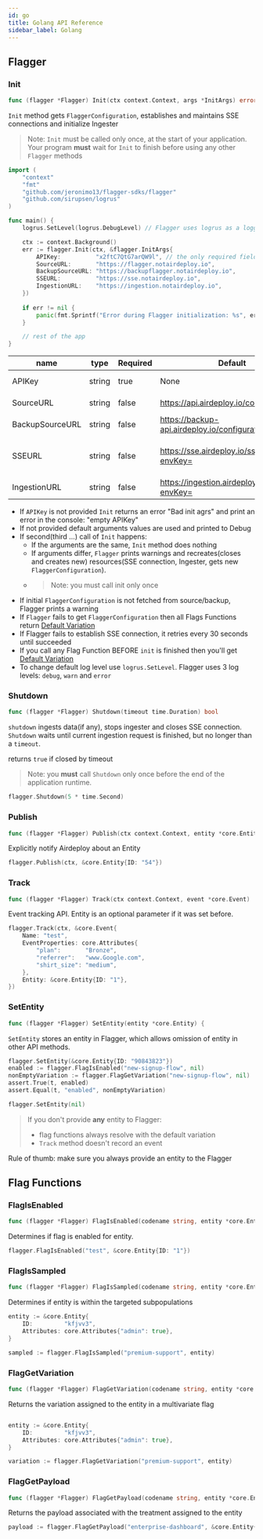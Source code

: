 ```yaml
---
id: go
title: Golang API Reference
sidebar_label: Golang
---
```


## Flagger
### Init

```go
func (flagger *Flagger) Init(ctx context.Context, args *InitArgs) error
```

`Init` method gets `FlaggerConfiguration`, establishes and maintains SSE connections and initialize Ingester

> Note: `Init` must be called only once, at the start of your application. 
>Your program __must__ wait for `Init` to finish before using any other `Flagger` methods


```go
import (
	"context"
	"fmt"
	"github.com/jeronimo13/flagger-sdks/flagger"
	"github.com/sirupsen/logrus"
)

func main() {
	logrus.SetLevel(logrus.DebugLevel) // Flagger uses logrus as a logger

	ctx := context.Background()
	err := flagger.Init(ctx, &flagger.InitArgs{
		APIKey:          "x2ftC7QtG7arQW9l", // the only required field
		SourceURL:       "https://flagger.notairdeploy.io",
		BackupSourceURL: "https://backupflagger.notairdeploy.io",
		SSEURL:          "https://sse.notairdeploy.io",
		IngestionURL:    "https://ingestion.notairdeploy.io",
	})
	
	if err != nil {
		panic(fmt.Sprintf("Error during Flagger initialization: %s", err))
	}

    // rest of the app
}
```

| name            | type   | Required | Default                           | Description                                                                                             |
| --------------- | ------ | -------- | --------------------------------- | ------------------------------------------------------------------------------------------------------- |
| APIKey          | string | true     | None                              | API key to an environment                                                                               |
| SourceURL       | string | false    | https://api.airdeploy.io/configurations/        | URL to get `FlaggerConfiguration`                                                                         |
| BackupSourceURL | string | false    | https://backup-api.airdeploy.io/configurations/ | backup URL to get `FlaggerConfiguration`                                                                  |
| SSEURL          | string | false    | https://sse.airdeploy.io/sse/v3/?envKey=        | URL for real-time updates of `FlaggerConfiguration` via sse                                                                       |
| IngestionURL    | string | false    | https://ingestion.airdeploy.io/collector?envKey=   | URL for ingestion                                                                                       |

- If `APIKey` is not provided `Init` returns an error "Bad init agrs" and print an error in the console: "empty APIKey"
- If not provided default arguments values are used and printed to Debug
- If second(third …) call of `Init` happens:
    - If the arguments are the same, `Init` method does nothing
    - If arguments differ, `Flagger` prints warnings and recreates(closes and creates new) resources(SSE connection, 
    Ingester, gets new `FlaggerConfiguration`).
    - > Note: you must call init only once
- If initial `FlaggerConfiguration` is not fetched from source/backup, Flagger prints a warning
- If `Flagger` fails to get `FlaggerConfiguration` then all Flags Functions return [Default Variation](../flagger-sdk/default-variation.md)
- If Flagger fails to establish SSE connection, it retries every 30 seconds until succeeded
- If you call any Flag Function BEFORE `init` is finished then you'll get [Default Variation](../flagger-sdk/default-variation.md)  
- To change default log level use `logrus.SetLevel`. Flagger uses 3 log levels: `debug`, `warn` and `error` 

### Shutdown

```go
func (flagger *Flagger) Shutdown(timeout time.Duration) bool 
```

`shutdown` ingests data(if any), stops ingester and closes SSE connection.
`Shutdown` waits until current ingestion request is finished, but no longer than a `timeout`.

returns `true` if closed by timeout 

> Note: you __must__ call `Shutdown` only once before the end of the application runtime. 

```go
flagger.Shutdown(5 * time.Second)
```

### Publish

```go
func (flagger *Flagger) Publish(ctx context.Context, entity *core.Entity)
```

Explicitly notify Airdeploy about an Entity

```go
flagger.Publish(ctx, &core.Entity{ID: "54"})
```

### Track

```go
func (flagger *Flagger) Track(ctx context.Context, event *core.Event)
```

Event tracking API.
Entity is an optional parameter if it was set before.

```go
flagger.Track(ctx, &core.Event{
    Name: "test",
    EventProperties: core.Attributes{
        "plan":       "Bronze",
        "referrer":   "www.Google.com",
        "shirt_size": "medium",
    },
    Entity: &core.Entity{ID: "1"},
})
```

### SetEntity

```go
func (flagger *Flagger) SetEntity(entity *core.Entity) {
```

`SetEntity` stores an entity in Flagger, which allows omission of entity in other API methods. 

```go
flagger.SetEntity(&core.Entity{ID: "90843823"})
enabled := flagger.FlagIsEnabled("new-signup-flow", nil)
nonEmptyVariation := flagger.FlagGetVariation("new-signup-flow", nil)
assert.True(t, enabled)
assert.Equal(t, "enabled", nonEmptyVariation)

flagger.SetEntity(nil)
```

>If you don't provide __any__ entity to Flagger:
>- flag functions always resolve with the default variation
>- `Track` method doesn't record an event

Rule of thumb: make sure you always provide an entity to the Flagger

## Flag Functions
### FlagIsEnabled

```go
func (flagger *Flagger) FlagIsEnabled(codename string, entity *core.Entity) bool 
```

Determines if flag is enabled for entity.

```go
flagger.FlagIsEnabled("test", &core.Entity{ID: "1"})
```

### FlagIsSampled

```go
func (flagger *Flagger) FlagIsSampled(codename string, entity *core.Entity) bool 
```

Determines if entity is within the targeted subpopulations

```go
entity := &core.Entity{
    ID:         "kfjvv3",
    Attributes: core.Attributes{"admin": true},
}

sampled := flagger.FlagIsSampled("premium-support", entity)
```

### FlagGetVariation

```go
func (flagger *Flagger) FlagGetVariation(codename string, entity *core.Entity) string 
```

Returns the variation assigned to the entity in a multivariate flag

```go

entity := &core.Entity{
    ID:         "kfjvv3",
    Attributes: core.Attributes{"admin": true},
}

variation := flagger.FlagGetVariation("premium-support", entity)
```


### FlagGetPayload

```go
func (flagger *Flagger) FlagGetPayload(codename string, entity *core.Entity) core.Payload 
```

Returns the payload associated with the treatment assigned to the entity

```go
payload := flagger.FlagGetPayload("enterprise-dashboard", &core.Entity{ID: "31404847", Type: "Company"})
```
